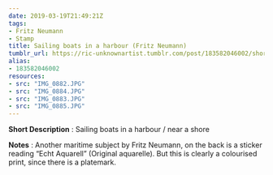 ```yaml
---
date: 2019-03-19T21:49:21Z
tags:
- Fritz Neumann
- Stamp
title: Sailing boats in a harbour (Fritz Neumann)
tumblr_url: https://ric-unknownartist.tumblr.com/post/183582046002/short-description-sailing-boats-in-a-harbour
alias:
- 183582046002
resources:
- src: "IMG_0882.JPG"
- src: "IMG_0884.JPG"
- src: "IMG_0883.JPG"
- src: "IMG_0885.JPG"
---
```


**Short Description** : Sailing boats in a harbour / near a shore

**Notes** : Another maritime subject by Fritz Neumann, on the back is a sticker reading&nbsp;“Echt Aquarell” (Original aquarelle). But this is clearly a colourised print, since there is a platemark.
